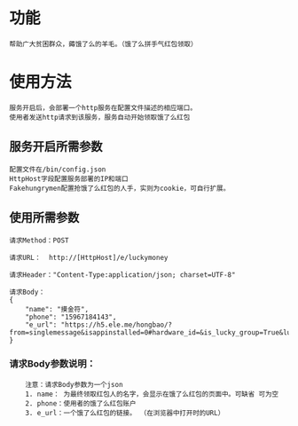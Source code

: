 

# 功能
    帮助广大贫困群众，薅饿了么的羊毛。（饿了么拼手气红包领取）

# 使用方法
    服务开启后，会部署一个http服务在配置文件描述的相应端口。
    使用者发送http请求到该服务，服务自动开始领取饿了么红包

## 服务开启所需参数
    配置文件在/bin/config.json 
    HttpHost字段配置服务部署的IP和端口
    Fakehungrymen配置抢饿了么红包的人手，实则为cookie，可自行扩展。

## 使用所需参数

    请求Method：POST

    请求URL：  http://[HttpHost]/e/luckymoney

    请求Header："Content-Type:application/json; charset=UTF-8"

    请求Body：
    {
        "name": "摸金符",                
        "phone": "15967184143",
        "e_url": "https://h5.ele.me/hongbao/?from=singlemessage&isappinstalled=0#hardware_id=&is_lucky_group=True&lucky_number=9&track_id=&platform=0&sn=29e55676462cf442&theme_id=2097&device_id="
    }   

### 请求Body参数说明：
        注意：请求Body参数为一个json
        1. name： 为最终领取红包人的名字，会显示在饿了么红包的页面中。可缺省 可为空
        2. phone：使用者的饿了么红包账户
        3. e_url：一个饿了么红包的链接。 （在浏览器中打开时的URL）

        
